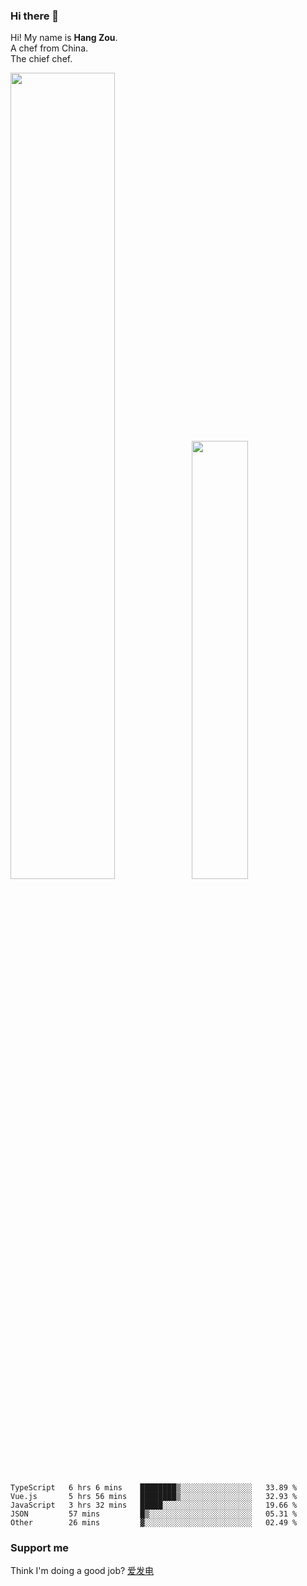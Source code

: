 ### Hi there 👋

Hi! My name is **Hang Zou**.  
A chef from China.  
The chief chef.

<img align="" width="57.5%" src="https://github-readme-stats.vercel.app/api?username=zouhangwithsweet&hide_title=true&hide_border=true&show_icons=true&include_all_commits=true&line_height=21" /><img align="" width="42.4%" src="https://github-readme-stats.vercel.app/api/top-langs/?username=zouhangwithsweet&hide_title=true&hide_border=true&layout=compact" />

<!--START_SECTION:waka-->

```text
TypeScript   6 hrs 6 mins    ████████▒░░░░░░░░░░░░░░░░   33.89 %
Vue.js       5 hrs 56 mins   ████████▒░░░░░░░░░░░░░░░░   32.93 %
JavaScript   3 hrs 32 mins   █████░░░░░░░░░░░░░░░░░░░░   19.66 %
JSON         57 mins         █▒░░░░░░░░░░░░░░░░░░░░░░░   05.31 %
Other        26 mins         ▓░░░░░░░░░░░░░░░░░░░░░░░░   02.49 %
```

<!--END_SECTION:waka-->

### Support me

Think I'm doing a good job? [爱发电](https://afdian.net/@zouhangsweet)
